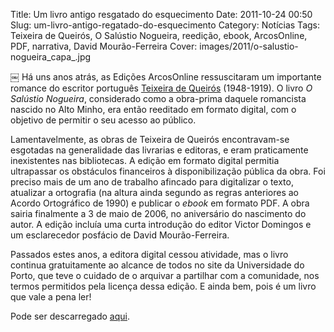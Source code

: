 Title: Um livro antigo resgatado do esquecimento
Date: 2011-10-24 00:50
Slug: um-livro-antigo-regatado-do-esquecimento
Category: Notícias
Tags: Teixeira de Queirós, O Salústio Nogueira, reedição, ebook, ArcosOnline, PDF, narrativa, David Mourão-Ferreira
Cover: images/2011/o-salustio-nogueira_capa_.jpg

￼
Há uns anos atrás, as Edições ArcosOnline ressuscitaram um importante romance do escritor português [Teixeira de Queirós](http://pt.wikipedia.org/wiki/Teixeira_de_Queirós) (1948-1919). O livro *O Salústio Nogueira*, considerado como a obra-prima daquele romancista nascido no Alto Minho, era então reeditado em formato digital, com o objetivo de permitir o seu acesso ao público. 
 
Lamentavelmente, as obras de Teixeira de Queirós encontravam-se esgotadas na generalidade das livrarias e editoras, e eram praticamente inexistentes nas bibliotecas. A edição em formato digital permitia ultrapassar os obstáculos financeiros à disponibilização pública da obra. Foi preciso mais de um ano de trabalho afincado para digitalizar o texto, atualizar a ortografia (na altura ainda segundo as regras anteriores ao Acordo Ortográfico de 1990) e publicar o *ebook* em formato PDF. A obra sairia finalmente a 3 de maio de 2006, no aniversário do nascimento do autor. A edição incluía uma curta introdução do editor Victor Domingos e um esclarecedor posfácio de David Mourão-Ferreira.

Passados estes anos, a editora digital cessou atividade, mas o livro continua gratuitamente ao alcance de todos no site da Universidade do Porto, que teve o cuidado de o arquivar a partilhar com a comunidade, nos termos permitidos pela licença dessa edição. E ainda bem, pois é um livro que vale a pena ler! 

Pode ser descarregado [aqui](http://pt.scribd.com/doc/7088072/Teixeira-de-Queiros-O-Salustio-Nogueira).

